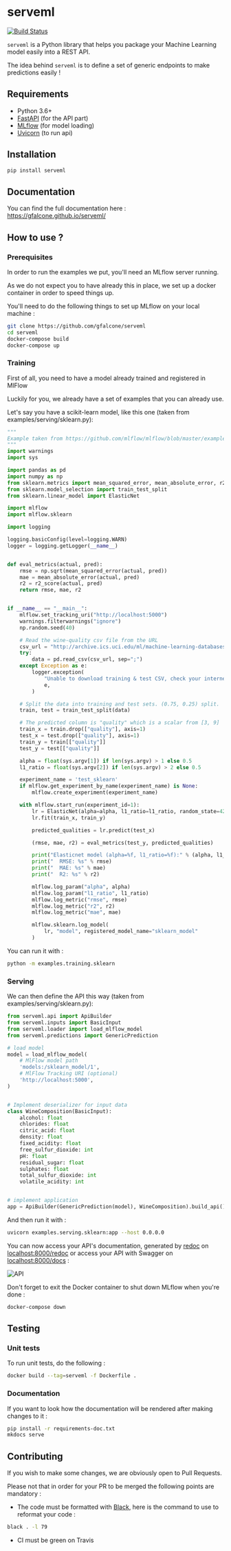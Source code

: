 # serveml

[![Build Status](https://travis-ci.org/gfalcone/serveml.svg?branch=master)](https://travis-ci.org/gfalcone/serveml)

`serveml` is a Python library that helps you package your Machine Learning model easily into a REST API.

The idea behind `serveml` is to define a set of generic endpoints to make predictions easily !

## Requirements

- Python 3.6+
- [FastAPI](https://fastapi.tiangolo.com/) (for the API part)
- [MLflow](https://mlflow.org/) (for model loading)
- [Uvicorn](https://www.uvicorn.org/) (to run api)


## Installation

```bash
pip install serveml
```

## Documentation

You can find the full documentation here : https://gfalcone.github.io/serveml/

## How to use ? 

### Prerequisites 

In order to run the examples we put, you'll need an MLflow server running. 

As we do not expect you to have already this in place, we set up a docker container in order to speed things up.

You'll need to do the following things to set up MLflow on your local machine : 

```bash
git clone https://github.com/gfalcone/serveml
cd serveml
docker-compose build
docker-compose up
```

### Training

First of all, you need to have a model already trained and registered in MlFlow

Luckily for you, we already have a set of examples that you can already use.

Let's say you have a scikit-learn model, like this one (taken from examples/serving/sklearn.py): 


```python
"""
Example taken from https://github.com/mlflow/mlflow/blob/master/examples/sklearn_elasticnet_wine/train.py
"""
import warnings
import sys

import pandas as pd
import numpy as np
from sklearn.metrics import mean_squared_error, mean_absolute_error, r2_score
from sklearn.model_selection import train_test_split
from sklearn.linear_model import ElasticNet

import mlflow
import mlflow.sklearn

import logging

logging.basicConfig(level=logging.WARN)
logger = logging.getLogger(__name__)


def eval_metrics(actual, pred):
    rmse = np.sqrt(mean_squared_error(actual, pred))
    mae = mean_absolute_error(actual, pred)
    r2 = r2_score(actual, pred)
    return rmse, mae, r2


if __name__ == "__main__":
    mlflow.set_tracking_uri("http://localhost:5000")
    warnings.filterwarnings("ignore")
    np.random.seed(40)

    # Read the wine-quality csv file from the URL
    csv_url = "http://archive.ics.uci.edu/ml/machine-learning-databases/wine-quality/winequality-red.csv"
    try:
        data = pd.read_csv(csv_url, sep=";")
    except Exception as e:
        logger.exception(
            "Unable to download training & test CSV, check your internet connection. Error: %s",
            e,
        )

    # Split the data into training and test sets. (0.75, 0.25) split.
    train, test = train_test_split(data)

    # The predicted column is "quality" which is a scalar from [3, 9]
    train_x = train.drop(["quality"], axis=1)
    test_x = test.drop(["quality"], axis=1)
    train_y = train[["quality"]]
    test_y = test[["quality"]]

    alpha = float(sys.argv[1]) if len(sys.argv) > 1 else 0.5
    l1_ratio = float(sys.argv[2]) if len(sys.argv) > 2 else 0.5

    experiment_name = 'test_sklearn'
    if mlflow.get_experiment_by_name(experiment_name) is None:
        mlflow.create_experiment(experiment_name)

    with mlflow.start_run(experiment_id=1):
        lr = ElasticNet(alpha=alpha, l1_ratio=l1_ratio, random_state=42)
        lr.fit(train_x, train_y)

        predicted_qualities = lr.predict(test_x)

        (rmse, mae, r2) = eval_metrics(test_y, predicted_qualities)

        print("Elasticnet model (alpha=%f, l1_ratio=%f):" % (alpha, l1_ratio))
        print("  RMSE: %s" % rmse)
        print("  MAE: %s" % mae)
        print("  R2: %s" % r2)

        mlflow.log_param("alpha", alpha)
        mlflow.log_param("l1_ratio", l1_ratio)
        mlflow.log_metric("rmse", rmse)
        mlflow.log_metric("r2", r2)
        mlflow.log_metric("mae", mae)

        mlflow.sklearn.log_model(
            lr, "model", registered_model_name="sklearn_model"
        )
```

You can run it with : 

```bash
python -m examples.training.sklearn
```

### Serving

We can then define the API this way (taken from examples/serving/sklearn.py): 

```python
from serveml.api import ApiBuilder
from serveml.inputs import BasicInput
from serveml.loader import load_mlflow_model
from serveml.predictions import GenericPrediction

# load model
model = load_mlflow_model(
    # MlFlow model path
    'models:/sklearn_model/1',
    # MlFlow Tracking URI (optional)
    'http://localhost:5000',
)


# Implement deserializer for input data
class WineComposition(BasicInput):
    alcohol: float
    chlorides: float
    citric_acid: float
    density: float
    fixed_acidity: float
    free_sulfur_dioxide: int
    pH: float
    residual_sugar: float
    sulphates: float
    total_sulfur_dioxide: int
    volatile_acidity: int


# implement application
app = ApiBuilder(GenericPrediction(model), WineComposition).build_api()
```

And then run it with : 

```bash
uvicorn examples.serving.sklearn:app --host 0.0.0.0
```

You can now access your API's documentation, generated by [redoc](https://github.com/Redocly/redoc) on [localhost:8000/redoc]() or  access your API with Swagger on [localhost:8000/docs]() :

![API](https://github.com/gfalcone/serveml/blob/master/docs/images/mlserve-example.gif)

Don't forget to exit the Docker container to shut down MLflow when you're done :

```bash
docker-compose down
```

## Testing

### Unit tests

To run unit tests, do the following : 

```bash
docker build --tag=serveml -f Dockerfile .
```

### Documentation

If you want to look how the documentation will be rendered after making changes to it : 

```bash
pip install -r requirements-doc.txt
mkdocs serve
```

## Contributing

If you wish to make some changes, we are obviously open to Pull Requests. 

Please not that in order for your PR to be merged the following points are mandatory : 

- The code must be formatted with [Black](https://github.com/psf/black), here is the command to use to reformat your code : 
```bash
black . -l 79
```
- CI must be green on Travis